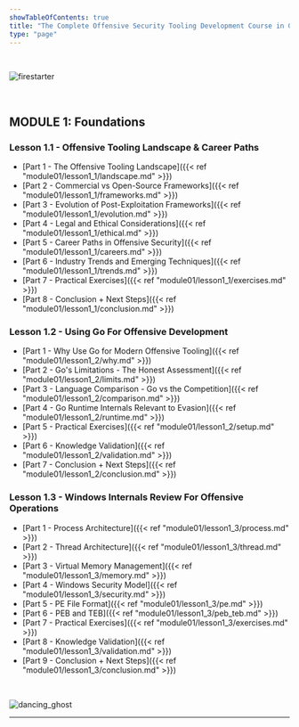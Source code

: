 ```yaml
---
showTableOfContents: true
title: "The Complete Offensive Security Tooling Development Course in Golang"
type: "page"
---
```

<br>

![firestarter](../img/keif.gif)

<br>

## MODULE 1: Foundations
### Lesson 1.1 - Offensive Tooling Landscape & Career Paths
- [Part 1 - The Offensive Tooling Landscape]({{< ref "module01/lesson1_1/landscape.md" >}})
- [Part 2 - Commercial vs Open-Source Frameworks]({{< ref "module01/lesson1_1/frameworks.md" >}})
- [Part 3 - Evolution of Post-Exploitation Frameworks]({{< ref "module01/lesson1_1/evolution.md" >}})
- [Part 4 - Legal and Ethical Considerations]({{< ref "module01/lesson1_1/ethical.md" >}})
- [Part 5 - Career Paths in Offensive Security]({{< ref "module01/lesson1_1/careers.md" >}})
- [Part 6 - Industry Trends and Emerging Techniques]({{< ref "module01/lesson1_1/trends.md" >}})
- [Part 7 - Practical Exercises]({{< ref "module01/lesson1_1/exercises.md" >}})
- [Part 8 - Conclusion + Next Steps]({{< ref "module01/lesson1_1/conclusion.md" >}})


### Lesson 1.2 - Using Go For Offensive Development
- [Part 1 - Why Use Go for Modern Offensive Tooling]({{< ref "module01/lesson1_2/why.md" >}})
- [Part 2 - Go's Limitations - The Honest Assessment]({{< ref "module01/lesson1_2/limits.md" >}})
- [Part 3 - Language Comparison - Go vs the Competition]({{< ref "module01/lesson1_2/comparison.md" >}})
- [Part 4 - Go Runtime Internals Relevant to Evasion]({{< ref "module01/lesson1_2/runtime.md" >}})
- [Part 5 - Practical Exercises]({{< ref "module01/lesson1_2/setup.md" >}})
- [Part 6 - Knowledge Validation]({{< ref "module01/lesson1_2/validation.md" >}})
- [Part 7 - Conclusion + Next Steps]({{< ref "module01/lesson1_2/conclusion.md" >}})


### Lesson 1.3 - Windows Internals Review For Offensive Operations
- [Part 1 - Process Architecture]({{< ref "module01/lesson1_3/process.md" >}})
- [Part 2 - Thread Architecture]({{< ref "module01/lesson1_3/thread.md" >}})
- [Part 3 - Virtual Memory Management]({{< ref "module01/lesson1_3/memory.md" >}})
- [Part 4 - Windows Security Model]({{< ref "module01/lesson1_3/security.md" >}})
- [Part 5 - PE File Format]({{< ref "module01/lesson1_3/pe.md" >}})
- [Part 6 - PEB and TEB]({{< ref "module01/lesson1_3/peb_teb.md" >}})
- [Part 7 - Practical Exercises]({{< ref "module01/lesson1_3/exercises.md" >}})
- [Part 8 - Knowledge Validation]({{< ref "module01/lesson1_3/validation.md" >}})
- [Part 9 - Conclusion + Next Steps]({{< ref "module01/lesson1_3/conclusion.md" >}})


<br>

![dancing_ghost](../img/max.gif)

___